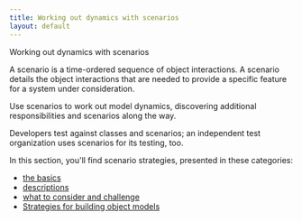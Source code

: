 ```yaml
---
title: Working out dynamics with scenarios
layout: default
---
```




Working out dynamics with scenarios

A scenario is a time-ordered sequence of object interactions. A scenario details
the object interactions that are needed to provide a specific feature for a system under
consideration.

Use scenarios to work out model dynamics, discovering additional responsibilities and
scenarios along the way.

Developers test against classes and scenarios; an independent test organization uses
scenarios for its testing, too.

In this section, you'll find scenario strategies, presented in these categories:
*  [the basics](./the-basics-(scenarios).html) 
*  [descriptions](./description-(scenarios).html) 
*  [what to consider and challenge](./what-to-consider-and-challenge-(scenarios).html) 
*  [Strategies for building object models](./strategies-for-building-object-models.html) 

